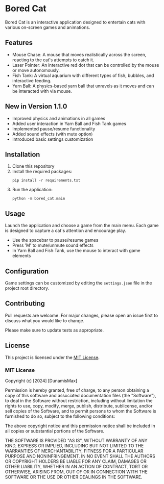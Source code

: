 # Bored Cat

Bored Cat is an interactive application designed to entertain cats with various on-screen games and animations.

## Features

- Mouse Chase: A mouse that moves realistically across the screen, reacting to the cat's attempts to catch it.
- Laser Pointer: An interactive red dot that can be controlled by the mouse or move autonomously.
- Fish Tank: A virtual aquarium with different types of fish, bubbles, and interactive feeding.
- Yarn Ball: A physics-based yarn ball that unravels as it moves and can be interacted with via mouse.

## New in Version 1.1.0

- Improved physics and animations in all games
- Added user interaction in Yarn Ball and Fish Tank games
- Implemented pause/resume functionality
- Added sound effects (with mute option)
- Introduced basic settings customization

## Installation

1. Clone this repository
2. Install the required packages:
   ```
   pip install -r requirements.txt
   ```
3. Run the application:
   ```
   python -m bored_cat.main
   ```

## Usage

Launch the application and choose a game from the main menu. Each game is designed to capture a cat's attention and encourage play.

- Use the spacebar to pause/resume games
- Press 'M' to mute/unmute sound effects
- In Yarn Ball and Fish Tank, use the mouse to interact with game elements

## Configuration

Game settings can be customized by editing the `settings.json` file in the project root directory.

## Contributing

Pull requests are welcome. For major changes, please open an issue first to discuss what you would like to change.

Please make sure to update tests as appropriate.

## License

This project is licensed under the [MIT License](https://choosealicense.com/licenses/mit/).

### MIT License

Copyright (c) [2024] [DunamisMax]

Permission is hereby granted, free of charge, to any person obtaining a copy
of this software and associated documentation files (the "Software"), to deal
in the Software without restriction, including without limitation the rights
to use, copy, modify, merge, publish, distribute, sublicense, and/or sell
copies of the Software, and to permit persons to whom the Software is
furnished to do so, subject to the following conditions:

The above copyright notice and this permission notice shall be included in all
copies or substantial portions of the Software.

THE SOFTWARE IS PROVIDED "AS IS", WITHOUT WARRANTY OF ANY KIND, EXPRESS OR
IMPLIED, INCLUDING BUT NOT LIMITED TO THE WARRANTIES OF MERCHANTABILITY,
FITNESS FOR A PARTICULAR PURPOSE AND NONINFRINGEMENT. IN NO EVENT SHALL THE
AUTHORS OR COPYRIGHT HOLDERS BE LIABLE FOR ANY CLAIM, DAMAGES OR OTHER
LIABILITY, WHETHER IN AN ACTION OF CONTRACT, TORT OR OTHERWISE, ARISING FROM,
OUT OF OR IN CONNECTION WITH THE SOFTWARE OR THE USE OR OTHER DEALINGS IN THE
SOFTWARE.